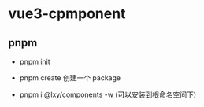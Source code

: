 # vue3-cpmponent

## pnpm

- pnpm init
- pnpm create <name> 创建一个 package

- pnpm i @lxy/components -w (可以安装到根命名空间下)
